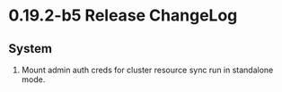 # 0.19.2-b5 Release ChangeLog

## System
1. Mount admin auth creds for cluster resource sync run in standalone mode.
